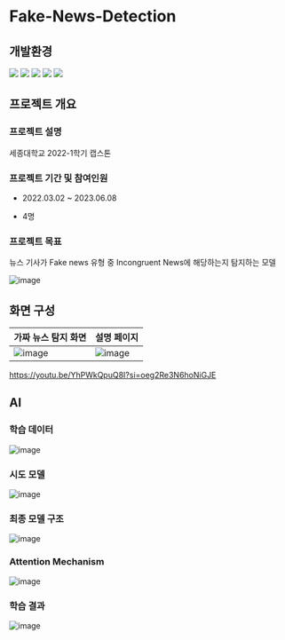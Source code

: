 # Fake-News-Detection

## 개발환경
<img src="https://img.shields.io/badge/HTML5-E34F26?style=for-the-badge&logo=HTML5&logoColor=white"> <img src="https://img.shields.io/badge/CSS3-1572B6?style=for-the-badge&logo=CSS3&logoColor=white"> <img src="https://img.shields.io/badge/Flask-000000?style=for-the-badge&logo=Flask&logoColor=white"> <img src="https://img.shields.io/badge/keras-D00000?style=for-the-badge&logo=keras&logoColor=white"> <img src="https://img.shields.io/badge/TensorFlow-FF6F00?style=for-the-badge&logo=TensorFlow&logoColor=white">

## 프로젝트 개요

### 프로젝트 설명
세종대학교 2022-1학기 캡스톤

### 프로젝트 기간 및 참여인원

- 2022.03.02 ~ 2023.06.08

- 4명

### 프로젝트 목표

뉴스 기사가 Fake news 유형 중 Incongruent News에 해당하는지 탐지하는 모델

![image](https://github.com/user-attachments/assets/7f363ec2-cd15-4bac-acc3-4a76f0f80777)





## 화면 구성

| 가짜 뉴스 탐지 화면 | 설명 페이지 |
| --- | --- |
|![image](https://github.com/user-attachments/assets/df98d1ea-9251-4766-a142-5fab629d5f55)|![image](https://github.com/user-attachments/assets/07ccdb87-50d4-4de4-98b1-5c5018f86d1a)|

https://youtu.be/YhPWkQpuQ8I?si=oeg2Re3N6hoNiGJE


## AI

### 학습 데이터

![image](https://github.com/user-attachments/assets/e7d8ec90-3483-48ea-bbc4-4154b1bc7c2e)


### 시도 모델

![image](https://github.com/user-attachments/assets/00795965-d5cc-427f-a4a9-01a1dafc814c)


### 최종 모델 구조

![image](https://github.com/user-attachments/assets/d7bfd609-014a-4948-98a5-c5f8661b92f0)

### Attention Mechanism
![image](https://github.com/user-attachments/assets/01b23f01-516c-4f6b-88f5-d0a1ada97953)


### 학습 결과

![image](https://github.com/user-attachments/assets/6dcfb95e-7836-43f6-b066-f7eac4954de3)
